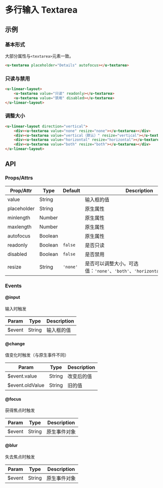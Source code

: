 # 多行输入 Textarea

## 示例
### 基本形式

大部分属性与`<textarea>`元素一致。

``` html
<u-textarea placeholder="Details" autofocus></u-textarea>
```

### 只读与禁用

``` html
<u-linear-layout>
    <u-textarea value="只读" readonly></u-textarea>
    <u-textarea value="禁用" disabled></u-textarea>
</u-linear-layout>
```
### 调整大小

``` html
<u-linear-layout direction="vertical">
    <div><u-textarea value="none" resize="none"></u-textarea></div>
    <div><u-textarea value="vertical（默认）" resize="vertical"></u-textarea></div>
    <div><u-textarea value="horizontal" resize="horizontal"></u-textarea></div>
    <div><u-textarea value="both" resize="both"></u-textarea></div>
</u-linear-layout>
```

## API
### Props/Attrs

| Prop/Attr | Type | Default | Description |
| --------- | ---- | ------- | ----------- |
| value | String | | 输入框的值 |
| placeholder | String | | 原生属性 |
| minlength | Number | | 原生属性 |
| maxlength | Number | | 原生属性 |
| autofocus | Boolean | | 原生属性 |
| readonly | Boolean | `false` | 是否只读 |
| disabled | Boolean | `false` | 是否禁用 |
| resize | String | `'none'` | 是否可以调整大小。可选值：`'none'`、`'both'`、`'horizontal'`、`'vertical'` |

<!-- | autosize | String | `'none'` | 自适应内容宽高。可选值：`none`、`both`、`horizontal`、`vertical` | -->


### Events
#### @input

输入时触发

| Param | Type | Description |
| ----- | ---- | ----------- |
| $event | String | 输入框的值 |

#### @change

值变化时触发（与原生事件不同）

| Param | Type | Description |
| ----- | ---- | ----------- |
| $event.value | String | 改变后的值 |
| $event.oldValue | String | 旧的值 |

#### @focus

获得焦点时触发

| Param | Type | Description |
| ----- | ---- | ----------- |
| $event | String | 原生事件对象 |

#### @blur

失去焦点时触发

| Param | Type | Description |
| ----- | ---- | ----------- |
| $event | String | 原生事件对象 |
